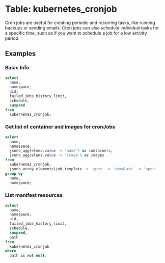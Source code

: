 # Table: kubernetes_cronjob

Cron jobs are useful for creating periodic and recurring tasks, like running backups or sending emails. Cron jobs can also schedule individual tasks for a specific time, such as if you want to schedule a job for a low activity period.

## Examples

### Basic Info

```sql
select
  name,
  namespace,
  uid,
  failed_jobs_history_limit,
  schedule,
  suspend
from
  kubernetes_cronjob;
```

### Get list of container and images for cronJobs

```sql
select
  name,
  namespace,
  jsonb_agg(elems.value -> 'name') as containers,
  jsonb_agg(elems.value -> 'image') as images
from
  kubernetes_cronjob,
  jsonb_array_elements(job_template -> 'spec' -> 'template' -> 'spec' -> 'containers') as elems
group by
  name,
  namespace;
```

### List manifest resources

```sql
select
  name,
  namespace,
  uid,
  failed_jobs_history_limit,
  schedule,
  suspend,
  path
from
  kubernetes_cronjob
where
  path is not null;
```

